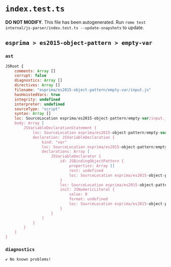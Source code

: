 # `index.test.ts`

**DO NOT MODIFY**. This file has been autogenerated. Run `rome test internal/js-parser/index.test.ts --update-snapshots` to update.

## `esprima > es2015-object-pattern > empty-var`

### `ast`

```javascript
JSRoot {
	comments: Array []
	corrupt: false
	diagnostics: Array []
	directives: Array []
	filename: "esprima/es2015-object-pattern/empty-var/input.js"
	hasHoistedVars: true
	integrity: undefined
	interpreter: undefined
	sourceType: "script"
	syntax: Array []
	loc: SourceLocation esprima/es2015-object-pattern/empty-var/input.js 1:0-2:0
	body: Array [
		JSVariableDeclarationStatement {
			loc: SourceLocation esprima/es2015-object-pattern/empty-var/input.js 1:0-1:10
			declaration: JSVariableDeclaration {
				kind: "var"
				loc: SourceLocation esprima/es2015-object-pattern/empty-var/input.js 1:0-1:10
				declarations: Array [
					JSVariableDeclarator {
						id: JSBindingObjectPattern {
							properties: Array []
							rest: undefined
							loc: SourceLocation esprima/es2015-object-pattern/empty-var/input.js 1:4-1:6
						}
						loc: SourceLocation esprima/es2015-object-pattern/empty-var/input.js 1:4-1:10
						init: JSNumericLiteral {
							value: 0
							format: undefined
							loc: SourceLocation esprima/es2015-object-pattern/empty-var/input.js 1:9-1:10
						}
					}
				]
			}
		}
	]
}
```

### `diagnostics`

```
✔ No known problems!

```
